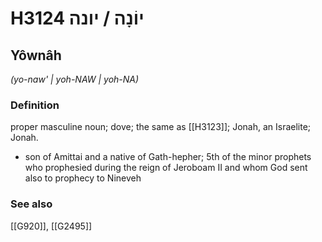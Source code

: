 # H3124 יוֹנָה / יונה

## Yôwnâh

_(yo-naw' | yoh-NAW | yoh-NA)_

### Definition

proper masculine noun; dove; the same as [[H3123]]; Jonah, an Israelite; Jonah.

- son of Amittai and a native of Gath-hepher; 5th of the minor prophets who prophesied during the reign of Jeroboam II and whom God sent also to prophecy to Nineveh
### See also

[[G920]], [[G2495]]

